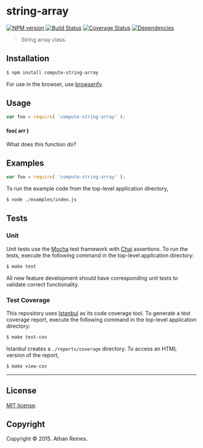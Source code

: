 string-array
===
[![NPM version][npm-image]][npm-url] [![Build Status][travis-image]][travis-url] [![Coverage Status][coveralls-image]][coveralls-url] [![Dependencies][dependencies-image]][dependencies-url]

> String array class.


## Installation

``` bash
$ npm install compute-string-array
```

For use in the browser, use [browserify](https://github.com/substack/node-browserify).


## Usage

``` javascript
var foo = require( 'compute-string-array' );
```

#### foo( arr )

What does this function do?


## Examples

``` javascript
var foo = require( 'compute-string-array' );
```

To run the example code from the top-level application directory,

``` bash
$ node ./examples/index.js
```


## Tests

### Unit

Unit tests use the [Mocha](http://mochajs.org/) test framework with [Chai](http://chaijs.com) assertions. To run the tests, execute the following command in the top-level application directory:

``` bash
$ make test
```

All new feature development should have corresponding unit tests to validate correct functionality.


### Test Coverage

This repository uses [Istanbul](https://github.com/gotwarlost/istanbul) as its code coverage tool. To generate a test coverage report, execute the following command in the top-level application directory:

``` bash
$ make test-cov
```

Istanbul creates a `./reports/coverage` directory. To access an HTML version of the report,

``` bash
$ make view-cov
```


---
## License

[MIT license](http://opensource.org/licenses/MIT). 


## Copyright

Copyright &copy; 2015. Athan Reines.


[npm-image]: http://img.shields.io/npm/v/compute-string-array.svg
[npm-url]: https://npmjs.org/package/compute-string-array

[travis-image]: http://img.shields.io/travis/compute-io/string-array/master.svg
[travis-url]: https://travis-ci.org/compute-io/string-array

[coveralls-image]: https://img.shields.io/coveralls/compute-io/string-array/master.svg
[coveralls-url]: https://coveralls.io/r/compute-io/string-array?branch=master

[dependencies-image]: http://img.shields.io/david/compute-io/string-array.svg
[dependencies-url]: https://david-dm.org/compute-io/string-array

[dev-dependencies-image]: http://img.shields.io/david/dev/compute-io/string-array.svg
[dev-dependencies-url]: https://david-dm.org/dev/compute-io/string-array

[github-issues-image]: http://img.shields.io/github/issues/compute-io/string-array.svg
[github-issues-url]: https://github.com/compute-io/string-array/issues
